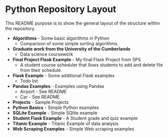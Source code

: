 # Python Repository Layout

This README purpose is to show the general layout of the structure within the repository. 
* **Algorithms** - Some basic algorithms in Python 
  * Comparison of some simple sorting algorithms.
* **Graduate work from the University of the Cumberlands**
  * Data science coursework   
* **Final Project Flask Example** -  My final Flask Project from SPS
  * A student course scheduler that llows students to add and delete file from their schedule.
* **Flask Example** -  Some additional Flask examples  
  * Todo list
* **Pandas Examples** -  Examples using Pandas
  * Airport - See README 
  * Car - See README
* **Projects** - Sample Projects
* **Python Basics** - Simple Python examples
* **SQLite Example** - Simple SQlite example
* **Student Flask Example** - A Student grade and quiz example
* **Titanic Example** - Titanic Example of data analysis
* **Web Scraping Examples** - Simple Web scraping examples
